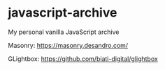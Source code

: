 # javascript-archive
My personal vanilla JavaScript archive

Masonry: https://masonry.desandro.com/

GLightbox: https://github.com/biati-digital/glightbox